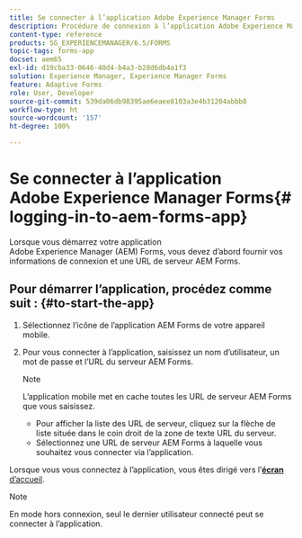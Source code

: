```yaml
---
title: Se connecter à l’application Adobe Experience Manager Forms
description: Procédure de connexion à l’application Adobe Experience Manager Forms.
content-type: reference
products: SG_EXPERIENCEMANAGER/6.5/FORMS
topic-tags: forms-app
docset: aem65
exl-id: d19cba33-0646-40d4-b4a3-b28d6db4a1f3
solution: Experience Manager, Experience Manager Forms
feature: Adaptive Forms
role: User, Developer
source-git-commit: 539da06db98395ae6eaee8103a3e4b31204abbb8
workflow-type: ht
source-wordcount: '157'
ht-degree: 100%

---
```


# Se connecter à l’application Adobe Experience Manager Forms{#logging-in-to-aem-forms-app}

Lorsque vous démarrez votre application Adobe Experience Manager (AEM) Forms, vous devez d’abord fournir vos informations de connexion et une URL de serveur AEM Forms.

## Pour démarrer l’application, procédez comme suit : {#to-start-the-app}

1. Sélectionnez l’icône de l’application AEM Forms de votre appareil mobile.
1. Pour vous connecter à l’application, saisissez un nom d’utilisateur, un mot de passe et l’URL du serveur AEM Forms.

   >[!NOTE]
   >
   >L’application mobile met en cache toutes les URL de serveur AEM Forms que vous saisissez.
   >
   >    * Pour afficher la liste des URL de serveur, cliquez sur la flèche de liste située dans le coin droit de la zone de texte URL du serveur.
   >    * Sélectionnez une URL de serveur AEM Forms à laquelle vous souhaitez vous connecter via l’application.

Lorsque vous vous connectez à l’application, vous êtes dirigé vers l’[**écran** d’accueil](../../forms/using/home-screen.md).

>[!NOTE]
>
>En mode hors connexion, seul le dernier utilisateur connecté peut se connecter à l’application.
